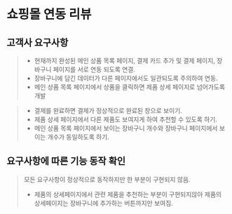 # 쇼핑몰 연동 리뷰

## 고객사 요구사항
> - 현재까지 완성된 메인 상품 목록 페이지, 결제 카드 추가 및 결제 페이지, 장바구니 페이지를 서로 연동 되도록 연결.
> - 장바구니에 담긴 데이터가 다른 페이지에서도 일관되도록 주의하여 연동.
> - 메인 상품 목록 페이지에서 상품을 클릭하면 제품 상세 페이지로 넘어가도록 개발
  
> - 결제를 완료하면 결제가 정상적으로 완료된 창으로 보이기.
> - 제품 상세 페이지에서 다른 제품도 보여지게 하여 추천할 수 있도록 하기.
> - 메인 상품 목록 페이지에서 보이는 장바구니 개수와 장바구니 페이지에서 보이는 개수가 동일하도록 하기.

## 요구사항에 따른 기능 동작 확인

> 모든 요구사항이 정상적으로 동작하지만 한 부분이 구현되지 않음.
> - 제품의 상세페이지에서 관련 제품을 추천하는 부분이 구현되지않아 제품의 상세페이지는 장바구니에 추가하는 버튼까지만 보여짐.
